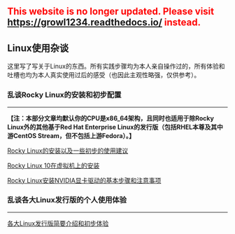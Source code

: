## <font color=red>This website is no longer updated. Please visit <a href="https://growl1234.readthedocs.io/">https://growl1234.readthedocs.io/</a> instead.</font>

## Linux使用杂谈

这里写了写关于Linux的东西。所有实践步骤均为本人亲自操作过的，所有体验和吐槽也均为本人真实使用过后的感受（也因此主观性略强，仅供参考）。

### 乱谈Rocky Linux的安装和初步配置

___

**【注：本部分文章均默认你的CPU是x86_64架构，且同时也适用于除Rocky Linux外的其他基于Red Hat Enterprise Linux的发行版（包括RHEL本尊及其中游CentOS Stream，但不包括上游Fedora）。】**

[Rocky Linux的安装以及一些初步的使用建议](/linux/rocky/installation/)

[Rocky Linux 10在虚拟机上的安装](/linux/rocky/vmware_installation/)

[Rocky Linux安装NVIDIA显卡驱动的基本步骤和注意事项](/linux/rocky/nvidia/)

### 乱谈各大Linux发行版的个人使用体验

___

[各大Linux发行版简要介绍和初步体验](/linux/various_linux_usage/)
